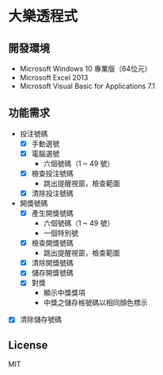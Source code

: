 # 大樂透程式

## 開發環境

- Microsoft Windows 10 專業版（64位元）
- Microsoft Excel 2013
- Microsoft Visual Basic for Applications 7.1

## 功能需求

- 投注號碼
	- [x] 手動選號
	- [x] 電腦選號
		- 六個號碼（1 ~ 49 號）
	- [x] 檢查投注號碼
		- 跳出提醒視窗，檢查範圍
	- [x] 清除投注號碼
- 開獎號碼
	- [x] 產生開獎號碼
		- 六個號碼（1 ~ 49 號）
		- 一個特別號
	- [x] 檢查開獎號碼
		- 跳出提醒視窗，檢查範圍
	- [x] 清除開獎號碼
	- [x] 儲存開獎號碼
	- [x] 對獎
		- 顯示中獎獎項
		- 中獎之儲存格號碼以相同顏色標示
- [x] 清除儲存號碼

## License

MIT
